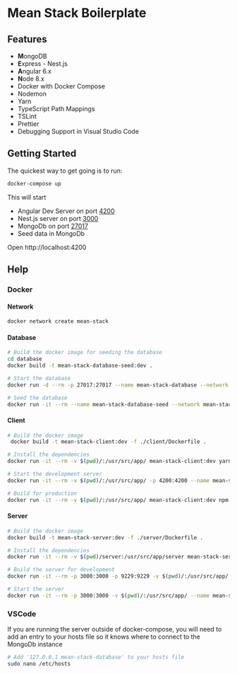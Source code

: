 # Mean Stack Boilerplate

## Features

- **M**ongoDB
- **E**xpress - Nest.js
- **A**ngular 6.x
- **N**ode 8.x
- Docker with Docker Compose
- Nodemon
- Yarn
- TypeScript Path Mappings
- TSLint
- Prettier
- Debugging Support in Visual Studio Code

## Getting Started

The quickest way to get going is to run:

```sh
docker-compose up
```

This will start

- Angular Dev Server on port [4200](http://localhost:4200)
- Nest.js server on port [3000](http://localhost:3000)
- MongoDb on port [27017](http://localhost:27017)
- Seed data in MongoDb

Open http://localhost:4200

## Help

### Docker

#### Network

```sh
docker network create mean-stack
```

#### Database

```sh
# Build the docker image for seeding the database
cd database
docker build -t mean-stack-database-seed:dev .

# Start the database
docker run -d --rm -p 27017:27017 --name mean-stack-database --network mean-stack mongo

# Seed the database
docker run -it --rm --name mean-stack-database-seed --network mean-stack mean-stack-database-seed:dev
```

#### Client

```sh
# Build the docker image
 docker build -t mean-stack-client:dev -f ./client/Dockerfile .

# Install the dependencies
docker run -it --rm -v $(pwd)/:/usr/src/app/ mean-stack-client:dev yarn

# Start the development server
docker run -it --rm -v $(pwd)/:/usr/src/app/ -p 4200:4200 --name mean-stack-client --network mean-stack mean-stack-client:dev

# Build for production
docker run -it --rm -v $(pwd)/:/usr/src/app/ mean-stack-client:dev npm run build
```

#### Server

```sh
# Build the docker image
docker build -t mean-stack-server:dev -f ./server/Dockerfile .

# Install the dependencies
docker run -it --rm -v $(pwd)/server:/usr/src/app/server mean-stack-server:dev yarn

# Build the server for development
docker run -it --rm -p 3000:3000 -p 9229:9229 -v $(pwd)/:/usr/src/app/ --name mean-stack-server --network mean-stack mean-stack-server:dev npm run start:dev

# Start the server
docker run -it --rm -p 3000:3000 -v $(pwd)/:/usr/src/app/ --name mean-stack-server --network mean-stack mean-stack-server:dev
```

### VSCode

If you are running the server outside of docker-compose, you will need to add an entry to your hosts file so it knows where to connect to the MongoDb instance

```sh
# Add '127.0.0.1 mean-stack-database' to your hosts file
sudo nano /etc/hosts
```
